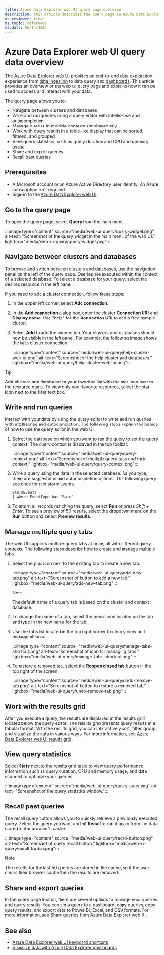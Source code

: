 ```yaml
---
title: Azure Data Explorer web UI query page overview
description: This article describes the query page in Azure Data Explorer web UI.
ms.reviewer: mibar
ms.topic: reference
ms.date: 05/14/2023
---
```


# Azure Data Explorer web UI query data overview

The [Azure Data Explorer web UI](https://dataexplorer.azure.com) provides an end-to-end data exploration experience from [data ingestion](ingest-data-wizard.md) to data query and [dashboards](azure-data-explorer-dashboards.md). This article provides an overview of the web UI query page and explains how it can be used to access and interact with your data.

The query page allows you to:

* Navigate between clusters and databases
* Write and run queries using a query editor with Intellisense and autocompletion
* Manage queries in multiple contexts simultaneously
* Work with query results in a table-like display that can be sorted, filtered, and grouped
* View query statistics, such as query duration and CPU and memory usage
* Share and export queries
* Recall past queries

## Prerequisites

* A Microsoft account or an Azure Active Directory user identity. An Azure subscription isn't required.
* Sign-in to the [Azure Data Explorer web UI](https://dataexplorer.azure.com/).

## Go to the query page

To open the query page, select **Query** from the main menu.

:::image type="content" source="media/web-ui-query/query-widget.png" alt-text="Screenshot of the query widget in the main menu of the web UI." lightbox="media/web-ui-query/query-widget.png":::

## Navigate between clusters and databases

To browse and switch between clusters and databases, use the navigation panel on the left of the query page. Queries are executed within the context of a selected database. To select a database for your query, select the desired resource in the left panel.

If you need to add a cluster connection, follow these steps:

1. In the upper left corner, select **Add connection**.

1. In the **Add connection** dialog box, enter the cluster **Connection URI** and **Display name**. Use "help" for the **Connection URI** to add a free sample cluster.

1. Select **Add** to add the connection. Your clusters and databases should now be visible in the left panel. For example, the following image shows the `help` cluster connection.

    :::image type="content" source="media/web-ui-query/help-cluster-web-ui.png" alt-text="Screenshot of the help cluster and databases." lightbox="media/web-ui-query/help-cluster-web-ui.png":::

> [!TIP]
> Add clusters and databases to your favorites list with the star icon next to the resource name. To view only your favorite resources, select the star icon next to the filter text box.

## Write and run queries

Interact with your data by using the query editor to write and run queries with intellisense and autocompletion. The following steps explain the basics of how to use the query editor in the web UI.

1. Select the database on which you want to run the query to set the query context. The query context is displayed in the top toolbar.

    :::image type="content" source="media/web-ui-query/query-context.png" alt-text="Screenshot of multiple query tabs and their context." lightbox="media/web-ui-query/query-context.png":::

1. Write a query using the data in the selected database. As you type, there are suggestions and autocompletion options. The following query searches for rain storm events.

    ```kusto
    StormEvents
    | where EventType has "Rain"
    ```

1. To return all records matching the query, select **Run** or press *Shift + Enter*. To see a preview of 50 results, select the dropdown menu on the **Run** button and select **Preview results**.

## Manage multiple query tabs

The web UI supports multiple query tabs at once, all with different query contexts. The following steps describe how to create and manage multiple tabs.

1. Select the plus icon next to the existing tab to create a new tab.

    :::image type="content" source="media/web-ui-query/add-new-tab.png" alt-text="Screenshot of button to add a new tab." lightbox="media/web-ui-query/add-new-tab.png":::

    > [!NOTE]
    > The default name of a query tab is based on the cluster and context database.

1. To change the name of a tab, select the pencil icon located on the tab and type in the new name for the tab.

1. Use the tabs list located in the top right corner to clearly view and manage all tabs.

    :::image type="content" source="media/web-ui-query/manage-tabs-shortcut.png" alt-text="Screenshot of icon for managing tabs." lightbox="media/web-ui-query/manage-tabs-shortcut.png":::

1. To restore a removed tab, select the **Reopen closed tab** button in the top right of the screen.

    :::image type="content" source="media/web-ui-query/undo-remove-tab.png" alt-text="Screenshot of button to restore a removed tab." lightbox="media/web-ui-query/undo-remove-tab.png":::

## Work with the results grid

After you execute a query, the results are displayed in the results grid located below the query editor. The results grid presents query results in a tabular format. With the results grid, you can interactively sort, filter, group, and visualize the data in various ways. For more information, see [Azure Data Explorer web UI results grid](web-results-grid.md).

## View query statistics

Select **Stats** next to the results grid table to view query performance information such as query duration, CPU and memory usage, and data scanned to optimize your queries.

:::image type="content" source="media/web-ui-query/query-stats.png" alt-text="Screenshot of the query statistics window.":::

## Recall past queries

The recall query button allows you to quickly retrieve a previously executed query. Select the query you want and hit **Recall** to run it again from the data stored in the browser's cache.

:::image type="content" source="media/web-ui-query/recall-button.png" alt-text="Screenshot of query recall button." lightbox="media/web-ui-query/recall-button.png":::

> [!NOTE]
> The results for the last 50 queries are stored in the cache, so if the user clears their browser cache then the results are removed.

## Share and export queries

In the query page toolbar, there are several options to manage your queries and query results. You can pin a query to a dashboard, copy queries, copy query results, and export data to Power BI, Excel, and CSV formats. For more information, see [Share queries from Azure Data Explorer web UI](web-share-queries.md).

## See also

* [Azure Data Explorer web UI keyboard shortcuts](web-ui-query-keyboard-shortcuts.md)
* [Visualize data with Azure Data Explorer dashboards](azure-data-explorer-dashboards.md)
